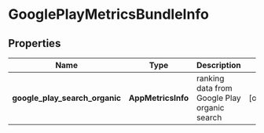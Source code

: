# GooglePlayMetricsBundleInfo

## Properties

| Name | Type | Description | Notes |
|------------ | ------------- | ------------- | -------------|
**google_play_search_organic** | **AppMetricsInfo** | ranking data from Google Play organic search |[optional]|